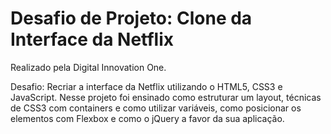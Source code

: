 # Desafio de Projeto: Clone da Interface da Netflix

Realizado pela Digital Innovation One.

Desafio: Recriar a interface da Netflix utilizando o HTML5, CSS3 e JavaScript. Nesse projeto foi ensinado como estruturar um layout, técnicas de CSS3 com containers e como utilizar variáveis, como posicionar os elementos com Flexbox e como o jQuery a favor da sua aplicação. 